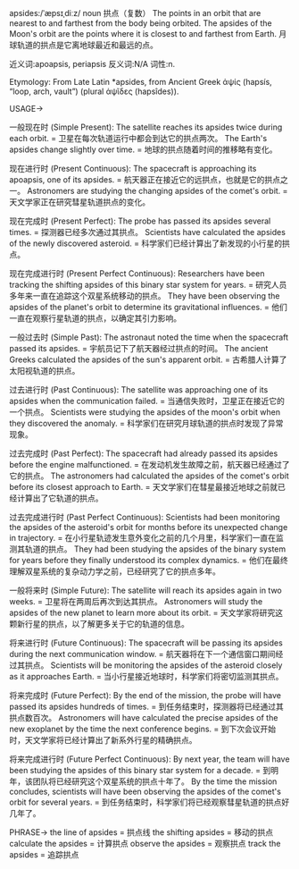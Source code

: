 apsides:/ˈæpsɪˌdiːz/
noun
拱点（复数）
The points in an orbit that are nearest to and farthest from the body being orbited.
The apsides of the Moon's orbit are the points where it is closest to and farthest from Earth.
月球轨道的拱点是它离地球最近和最远的点。

近义词:apoapsis, periapsis
反义词:N/A
词性:n.


Etymology: From Late Latin *apsides, from Ancient Greek ἁψίς (hapsís, “loop, arch, vault”) (plural ἁψῖδες (hapsîdes)).

USAGE->

一般现在时 (Simple Present):
The satellite reaches its apsides twice during each orbit. = 卫星在每次轨道运行中都会到达它的拱点两次。
The Earth's apsides change slightly over time. = 地球的拱点随着时间的推移略有变化。

现在进行时 (Present Continuous):
The spacecraft is approaching its apoapsis, one of its apsides.  =  航天器正在接近它的远拱点，也就是它的拱点之一。
Astronomers are studying the changing apsides of the comet's orbit. = 天文学家正在研究彗星轨道拱点的变化。

现在完成时 (Present Perfect):
The probe has passed its apsides several times. = 探测器已经多次通过其拱点。
Scientists have calculated the apsides of the newly discovered asteroid. = 科学家们已经计算出了新发现的小行星的拱点。

现在完成进行时 (Present Perfect Continuous):
Researchers have been tracking the shifting apsides of this binary star system for years. = 研究人员多年来一直在追踪这个双星系统移动的拱点。
They have been observing the apsides of the planet's orbit to determine its gravitational influences. = 他们一直在观察行星轨道的拱点，以确定其引力影响。

一般过去时 (Simple Past):
The astronaut noted the time when the spacecraft passed its apsides. = 宇航员记下了航天器经过拱点的时间。
The ancient Greeks calculated the apsides of the sun's apparent orbit. = 古希腊人计算了太阳视轨道的拱点。


过去进行时 (Past Continuous):
The satellite was approaching one of its apsides when the communication failed. = 当通信失败时，卫星正在接近它的一个拱点。
Scientists were studying the apsides of the moon's orbit when they discovered the anomaly. = 科学家们在研究月球轨道的拱点时发现了异常现象。

过去完成时 (Past Perfect):
The spacecraft had already passed its apsides before the engine malfunctioned. = 在发动机发生故障之前，航天器已经通过了它的拱点。
The astronomers had calculated the apsides of the comet's orbit before its closest approach to Earth. = 天文学家们在彗星最接近地球之前就已经计算出了它轨道的拱点。

过去完成进行时 (Past Perfect Continuous):
Scientists had been monitoring the apsides of the asteroid's orbit for months before its unexpected change in trajectory. = 在小行星轨迹发生意外变化之前的几个月里，科学家们一直在监测其轨道的拱点。
They had been studying the apsides of the binary system for years before they finally understood its complex dynamics. = 他们在最终理解双星系统的复杂动力学之前，已经研究了它的拱点多年。


一般将来时 (Simple Future):
The satellite will reach its apsides again in two weeks. = 卫星将在两周后再次到达其拱点。
Astronomers will study the apsides of the new planet to learn more about its orbit. = 天文学家将研究这颗新行星的拱点，以了解更多关于它的轨道的信息。

将来进行时 (Future Continuous):
The spacecraft will be passing its apsides during the next communication window. = 航天器将在下一个通信窗口期间经过其拱点。
Scientists will be monitoring the apsides of the asteroid closely as it approaches Earth. = 当小行星接近地球时，科学家们将密切监测其拱点。

将来完成时 (Future Perfect):
By the end of the mission, the probe will have passed its apsides hundreds of times. = 到任务结束时，探测器将已经通过其拱点数百次。
Astronomers will have calculated the precise apsides of the new exoplanet by the time the next conference begins. = 到下次会议开始时，天文学家将已经计算出了新系外行星的精确拱点。


将来完成进行时 (Future Perfect Continuous):
By next year, the team will have been studying the apsides of this binary star system for a decade. = 到明年，该团队将已经研究这个双星系统的拱点十年了。
By the time the mission concludes, scientists will have been observing the apsides of the comet's orbit for several years. = 到任务结束时，科学家们将已经观察彗星轨道的拱点好几年了。



PHRASE->
the line of apsides = 拱点线
the shifting apsides = 移动的拱点
calculate the apsides = 计算拱点
observe the apsides = 观察拱点
track the apsides = 追踪拱点
